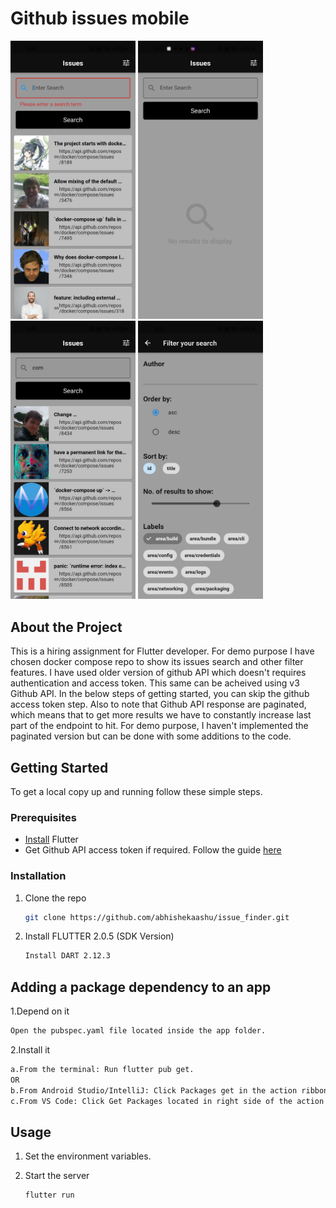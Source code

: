 # Github issues mobile
<img src="./img/1.jpeg" style="display:inline-block; width:200px;"></img>
<img src="./img/2.jpeg" style="display:inline-block; width:200px"></img>
<img src="./img/3.jpeg" style="display:inline-block; width:200px"></img>
<img src="./img/4.jpeg" style="display:inline-block; width:200px"></img>


## About the Project
This is a hiring assignment for Flutter developer. For demo purpose I have chosen docker compose repo to show its issues search and other filter features. I have used older version of github API which doesn't requires authentication and access token. This same can be acheived using v3 Github API. In the below steps of getting started, you can skip the github access token step.
Also to note that Github API response are paginated, which means that to get more results we have to constantly increase last part of the endpoint to hit. For demo purpose, I haven't implemented the paginated version but can be done with some additions to the code.

<!-- GETTING STARTED -->
## Getting Started

To get a local copy up and running follow these simple steps.

### Prerequisites

* [Install](https://flutter.dev/docs/get-started/install/) Flutter
* Get Github API access token if required. Follow the guide [here](https://docs.github.com/en/github/authenticating-to-github/keeping-your-account-and-data-secure/creating-a-personal-access-token)


### Installation

1. Clone the repo
   ```sh
   git clone https://github.com/abhishekaashu/issue_finder.git
   ```
2. Install FLUTTER 2.0.5 (SDK Version)
   ```sh
   Install DART 2.12.3
   ```

## Adding a package dependency to an app

1.Depend on it
   ```sh
   Open the pubspec.yaml file located inside the app folder.
   ```
2.Install it
  ```sh
  a.From the terminal: Run flutter pub get.
  OR
  b.From Android Studio/IntelliJ: Click Packages get in the action ribbon at the top of pubspec.yaml.
  c.From VS Code: Click Get Packages located in right side of the action ribbon at the top of pubspec.yaml.
  ```

<!-- USAGE EXAMPLES -->
## Usage

1. Set the environment variables.

2. Start the server
   ```sh
   flutter run
   ```
   
   
